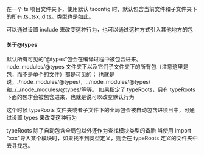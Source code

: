 在一个 ts 项目文件夹下，使用默认 tsconfig 时，默认包含当前文件和子文件夹下的所有.ts,.tsx,.d.ts。类型也是如此。

可以通过设置 include 来改变这种行为，也可以通过这种方式引入其他地方的包

#### 关于@types

默认所有可见的”@types“包会在编译过程中被包含进来。 node_modules/@types 文件夹下以及它们子文件夹下的所有包（注意这里是包，而不是单个的文件）都是可见的； 也就是说，./node_modules/@types/，../node_modules/@types/和../../node_modules/@types/等等。
如果指定了 typeRoots，只有 typeRoots 下面的包才会被包含进来，也就是说可以改变默认行为

这个时候 typeRoots 文件夹或者子文件下的全局包会被自动包含进项目中，可通过设置 types 来改变这种行为

typeRoots 除了自动包含全局包以外还作为查找模块类型的备胎
当使用 import "xxx"导入某个模块时，如果找不到类型定义，则会在 typeRoots 定义的文件夹中去寻找包。
